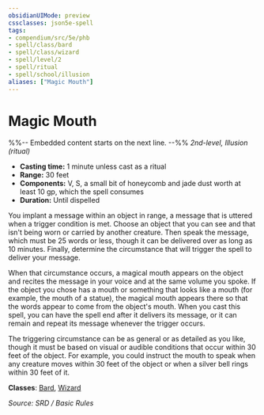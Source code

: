 ```yaml
---
obsidianUIMode: preview
cssclasses: json5e-spell
tags:
- compendium/src/5e/phb
- spell/class/bard
- spell/class/wizard
- spell/level/2
- spell/ritual
- spell/school/illusion
aliases: ["Magic Mouth"]
---
```

# Magic Mouth
%%-- Embedded content starts on the next line. --%%
*2nd-level, Illusion (ritual)*  

- **Casting time:** 1 minute unless cast as a ritual
- **Range:** 30 feet
- **Components:** V, S, a small bit of honeycomb and jade dust worth at least 10 gp, which the spell consumes
- **Duration:** Until dispelled

You implant a message within an object in range, a message that is uttered when a trigger condition is met. Choose an object that you can see and that isn't being worn or carried by another creature. Then speak the message, which must be 25 words or less, though it can be delivered over as long as 10 minutes. Finally, determine the circumstance that will trigger the spell to deliver your message.

When that circumstance occurs, a magical mouth appears on the object and recites the message in your voice and at the same volume you spoke. If the object you chose has a mouth or something that looks like a mouth (for example, the mouth of a statue), the magical mouth appears there so that the words appear to come from the object's mouth. When you cast this spell, you can have the spell end after it delivers its message, or it can remain and repeat its message whenever the trigger occurs.

The triggering circumstance can be as general or as detailed as you like, though it must be based on visual or audible conditions that occur within 30 feet of the object. For example, you could instruct the mouth to speak when any creature moves within 30 feet of the object or when a silver bell rings within 30 feet of it.

**Classes**: [Bard](Bard.md), [Wizard](Wizard.md)

*Source: SRD / Basic Rules*
